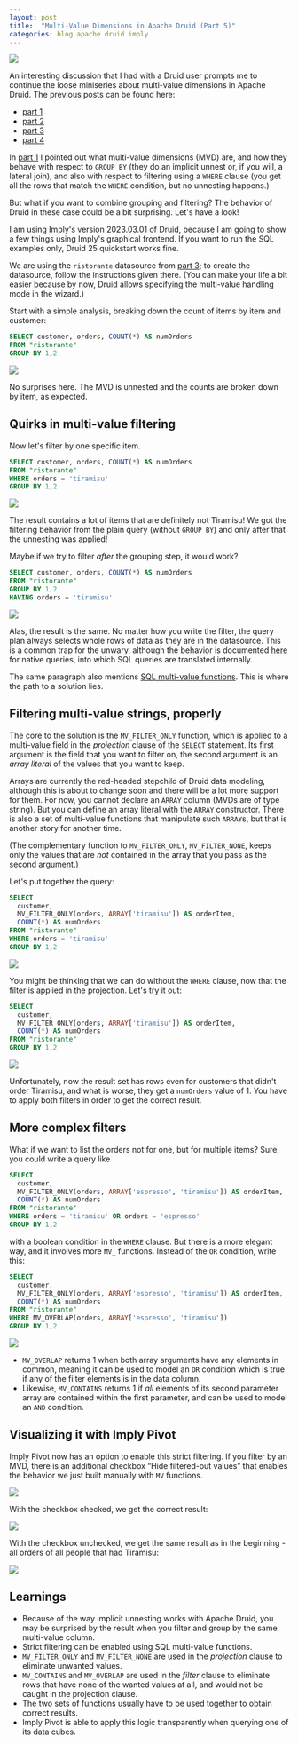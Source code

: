 ```yaml
---
layout: post
title:  "Multi-Value Dimensions in Apache Druid (Part 5)"
categories: blog apache druid imply
---
```


![](/assets/2023-04-23-07.jpg)

An interesting discussion that I had with a Druid user prompts me to continue the loose miniseries about multi-value dimensions in Apache Druid. The previous posts can be found here:

- [part 1](/2021/08/07/multivalue-dimensions-in-apache-druid-part-1/)
- [part 2](/2021/08/29/multivalue-dimensions-in-apache-druid-part-2/)
- [part 3](/2021/09/25/multivalue-dimensions-in-apache-druid-part-3/)
- [part 4](/2021/10/03/multivalue-dimensions-in-apache-druid-part-4/)

In [part 1](/2021/08/07/multivalue-dimensions-in-apache-druid-part-1/) I pointed out what multi-value dimensions (MVD) are, and how they behave with respect to `GROUP BY` (they do an implicit unnest or, if you will, a lateral join), and also with respect to filtering using a `WHERE` clause (you get all the rows that match the `WHERE` condition, but no unnesting happens.)

But what if you want to combine grouping and filtering? The behavior of Druid in these case could be a bit surprising. Let's have a look!

I am using Imply's version 2023.03.01 of Druid, because I am going to show a few things using Imply's graphical frontend. If you want to run the SQL examples only, Druid 25 quickstart works fine.

We are using the `ristorante` datasource from [part 3](/2021/09/25/multivalue-dimensions-in-apache-druid-part-3/); to create the datasource, follow the instructions given there. (You can make your life a bit easier because by now, Druid allows specifying the multi-value handling mode in the wizard.)

Start with a simple analysis, breaking down the count of items by item and customer:

```sql
SELECT customer, orders, COUNT(*) AS numOrders
FROM "ristorante"
GROUP BY 1,2
```

![](/assets/2023-04-23-01.jpg)

No surprises here. The MVD is unnested and the counts are broken down by item, as expected.

## Quirks in multi-value filtering

Now let's filter by one specific item.

```sql
SELECT customer, orders, COUNT(*) AS numOrders
FROM "ristorante"
WHERE orders = 'tiramisu'
GROUP BY 1,2
```

![](/assets/2023-04-23-02.jpg)

The result contains a lot of items that are definitely not Tiramisu! We got the filtering behavior from the plain query (without `GROUP BY`) and only after that the unnesting was applied!

Maybe if we try to filter _after_ the grouping step, it would work?

```sql
SELECT customer, orders, COUNT(*) AS numOrders
FROM "ristorante"
GROUP BY 1,2
HAVING orders = 'tiramisu'
```

![](/assets/2023-04-23-03.jpg)

Alas, the result is the same. No matter how you write the filter, the query plan always selects whole rows of data as they are in the datasource. This is a common trap for the unwary, although the behavior is documented [here](https://docs.imply.io/latest/druid/querying/multi-value-dimensions/#filtering) for native queries, into which SQL queries are translated internally.

The same paragraph also mentions [SQL multi-value functions](https://docs.imply.io/latest/druid/querying/sql-multivalue-string-functions/). This is where the path to a solution lies.

## Filtering multi-value strings, properly

The core to the solution is the `MV_FILTER_ONLY` function, which is applied to a multi-value field in the _projection_ clause of the `SELECT` statement. Its first argument is the field that you want to filter on, the second argument is an _array literal_ of the values that you want to keep. 

Arrays are currently the red-headed stepchild of Druid data modeling, although this is about to change soon and there will be a lot more support for them. For now, you cannot declare an `ARRAY` column (MVDs are of type string). But you can define an array literal with the `ARRAY` constructor. There is also a set of multi-value functions that manipulate such `ARRAY`s, but that is another story for another time.

(The complementary function to `MV_FILTER_ONLY`, `MV_FILTER_NONE`, keeps only the values that are _not_ contained in the array that you pass as the second argument.)

Let's put together the query:

```sql
SELECT 
  customer, 
  MV_FILTER_ONLY(orders, ARRAY['tiramisu']) AS orderItem,
  COUNT(*) AS numOrders
FROM "ristorante"
WHERE orders = 'tiramisu'
GROUP BY 1,2
```

![](/assets/2023-04-23-04.jpg)

You might be thinking that we can do without the `WHERE` clause, now that the filter is applied in the projection. Let's try it out:

```sql
SELECT 
  customer, 
  MV_FILTER_ONLY(orders, ARRAY['tiramisu']) AS orderItem,
  COUNT(*) AS numOrders
FROM "ristorante"
GROUP BY 1,2
```

![](/assets/2023-04-23-05.jpg)

Unfortunately, now the result set has rows even for customers that didn't order Tiramisu, and what is worse, they get a `numOrders` value of 1. You have to apply both filters in order to get the correct result.

## More complex filters

What if we want to list the orders not for one, but for multiple items? Sure, you could write a query like

```sql
SELECT 
  customer, 
  MV_FILTER_ONLY(orders, ARRAY['espresso', 'tiramisu']) AS orderItem,
  COUNT(*) AS numOrders
FROM "ristorante"
WHERE orders = 'tiramisu' OR orders = 'espresso'
GROUP BY 1,2
```

with a boolean condition in the `WHERE` clause. But there is a more elegant way, and it involves more `MV_` functions. Instead of the `OR` condition, write this:

```sql
SELECT 
  customer, 
  MV_FILTER_ONLY(orders, ARRAY['espresso', 'tiramisu']) AS orderItem,
  COUNT(*) AS numOrders
FROM "ristorante"
WHERE MV_OVERLAP(orders, ARRAY['espresso', 'tiramisu'])
GROUP BY 1,2
```

![](/assets/2023-04-23-06.jpg)

- `MV_OVERLAP` returns 1 when both array arguments have any elements in common, meaning it can be used to model an `OR` condition which is true if any of the filter elements is in the data column.
- Likewise, `MV_CONTAINS` returns 1 if _all_ elements of its second parameter array are contained within the first parameter, and can be used to model an `AND` condition.

## Visualizing it with Imply Pivot
 
Imply Pivot now has an option to enable this strict filtering. If you filter by an MVD, there is an additional checkbox “Hide filtered-out values” that enables the behavior we just built manually with `MV` functions.

![](/assets/2023-04-23-07.jpg)

With the checkbox checked, we get the correct result:

![](/assets/2023-04-23-08.jpg)

With the checkbox unchecked, we get the same result as in the beginning - all orders of all people that had Tiramisu:

![](/assets/2023-04-23-09.jpg)

## Learnings

- Because of the way implicit unnesting works with Apache Druid, you may be surprised by the result when you filter and group by the same multi-value column.
- Strict filtering can be enabled using SQL multi-value functions.
- `MV_FILTER_ONLY` and `MV_FILTER_NONE` are used in the _projection_ clause to eliminate unwanted values.
- `MV_CONTAINS` and `MV_OVERLAP` are used in the _filter_ clause to eliminate rows that have none of the wanted values at all, and would not be caught in the projection clause.
- The two sets of functions usually have to be used together to obtain correct results.
- Imply Pivot is able to apply this logic transparently when querying one of its data cubes.
